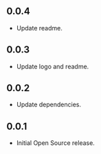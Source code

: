 ## 0.0.4

* Update readme.

## 0.0.3

* Update logo and readme.

## 0.0.2

* Update dependencies.

## 0.0.1

* Initial Open Source release.